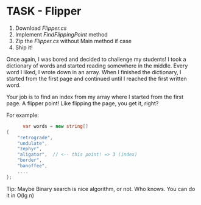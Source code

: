 # TASK - Flipper
1. Download *Flipper.cs*
2. Implement *FindFlippingPoint* method
3. Zip the *Flipper.cs* without Main method if case
4. Ship it!

Once again, I was bored and decided to challenge my students!
I took a dictionary of words and started reading somewhere in the middle. Every word I liked, I wrote down in an array. When I finished the dictionary, I started from the first page and continued until I reached the first written word.

Your job is to find an index from my array where I started from the first page. A flipper point! Like flipping the page, you get it, right?

For example:
```csharp
      var words = new string[]
{       
    "retrograde",
    "undulate",
    "zephyr",
    "aligator",  // <-- this point! => 3 (index)
    "border",
    "banoffee",
    ....
};
```

Tip:
Maybe Binary search is nice algorithm, or not. Who knows.
You can do it in O(lg n)